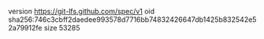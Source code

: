 version https://git-lfs.github.com/spec/v1
oid sha256:746c3cbff2daedee993578d7716bb74832426647db1425b832542e52a79912fe
size 53285
